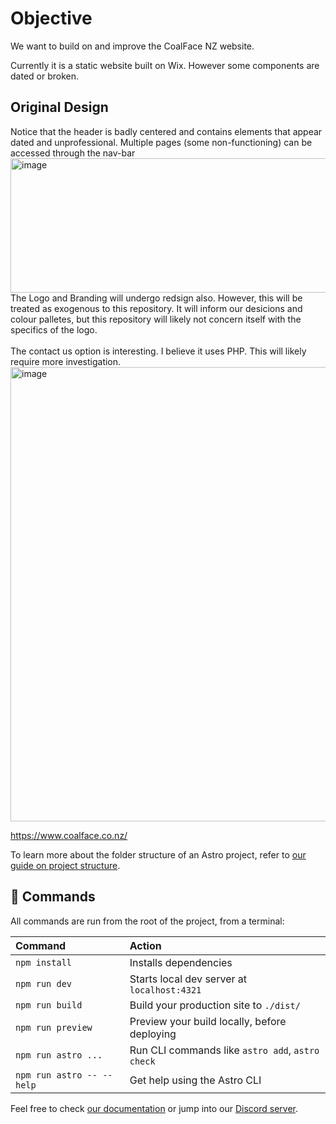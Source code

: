 # Objective
We want to build on and improve the CoalFace NZ website. 

Currently it is a static website built on Wix. However some components are dated or broken.

## Original Design
Notice that the header is badly centered and contains elements that appear dated and unprofessional. Multiple pages (some non-functioning) can be accessed through the nav-bar
<br>
<img width="929" height="215" alt="image" src="https://github.com/user-attachments/assets/848f595c-51c3-4dc4-a8a5-985794a2848b" />
<br>
The Logo and Branding will undergo redsign also. However, this will be treated as exogenous to this repository. It will inform our desicions and colour palletes, but this repository will likely not concern itself with the specifics of the logo.
<br><br>
The contact us option is interesting. I believe it uses PHP. This will likely require more investigation.
<img width="641" height="727" alt="image" src="https://github.com/user-attachments/assets/e508099a-b00a-4c7c-adf5-2e6285338cc6" />

https://www.coalface.co.nz/

To learn more about the folder structure of an Astro project, refer to [our guide on project structure](https://docs.astro.build/en/basics/project-structure/).

## 🧞 Commands

All commands are run from the root of the project, from a terminal:

| Command                   | Action                                           |
| :------------------------ | :----------------------------------------------- |
| `npm install`             | Installs dependencies                            |
| `npm run dev`             | Starts local dev server at `localhost:4321`      |
| `npm run build`           | Build your production site to `./dist/`          |
| `npm run preview`         | Preview your build locally, before deploying     |
| `npm run astro ...`       | Run CLI commands like `astro add`, `astro check` |
| `npm run astro -- --help` | Get help using the Astro CLI                     |

Feel free to check [our documentation](https://docs.astro.build) or jump into our [Discord server](https://astro.build/chat).


